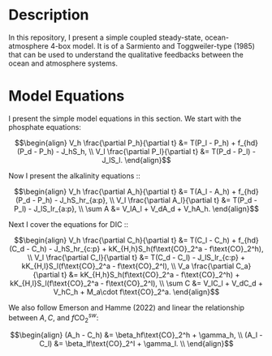 # Description
In this repository, I present a simple coupled steady-state, ocean-atmosphere 4-box model. It is of a Sarmiento and Toggweiler-type (1985) that can be used to understand the qualitative feedbacks between the ocean and atmosphere systems. 

# Model Equations
I present the simple model equations in this section. We start with the phosphate equations:
```math
\begin{align}
  V_h \frac{\partial P_h}{\partial t} &= T(P_l - P_h) + f_{hd}(P_d - P_h) - J_hS_h, \\
  V_l \frac{\partial P_l}{\partial t} &= T(P_d - P_l) - J_lS_l.
\end{align}
```
Now I present the alkalinity equations ::
```math
\begin{align}
  V_h \frac{\partial A_h}{\partial t} &= T(A_l - A_h) + f_{hd}(P_d - P_h) - J_hS_hr_{a:p}, \\
  V_l \frac{\partial A_l}{\partial t} &= T(P_d - P_l) - J_lS_lr_{a:p}, \\
  \sum A &= V_lA_l + V_dA_d + V_hA_h.
\end{align}
```
Next I cover the equations for DIC ::
```math
\begin{align}
  V_h \frac{\partial C_h}{\partial t} &= T(C_l - C_h) + f_{hd}(C_d - C_h) - J_hS_hr_{c:p} + kK_{H,h}S_h(f\text{CO}_2^a - f\text{CO}_2^h), \\
  V_l \frac{\partial C_l}{\partial t} &= T(C_d - C_l) - J_lS_lr_{c:p} + kK_{H,l}S_l(f\text{CO}_2^a - f\text{CO}_2^l), \\
  V_a \frac{\partial C_a}{\partial t} &= kK_{H,h}S_h(f\text{CO}_2^a - f\text{CO}_2^h) + kK_{H,l}S_l(f\text{CO}_2^a - f\text{CO}_2^l), \\
  \sum C &= V_lC_l + V_dC_d + V_hC_h + M_a\cdot f\text{CO}_2^a.
\end{align}
```
We also follow Emerson and Hamme (2022) and linear the relationship between $A, C$, and $f\text{CO}_2^{sw}$:
```math
\begin{align}
  (A_h - C_h) &= \beta_hf\text{CO}_2^h + \gamma_h, \\
  (A_l - C_l) &= \beta_lf\text{CO}_2^l + \gamma_l. \\
\end{align}
```
